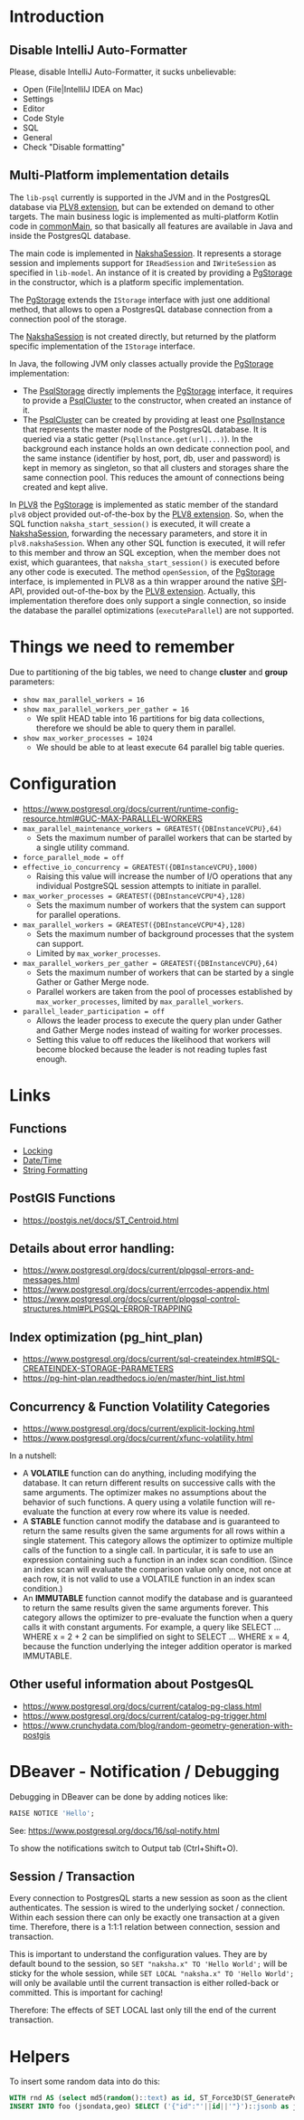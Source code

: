 # Introduction

## Disable IntelliJ Auto-Formatter
Please, disable IntelliJ Auto-Formatter, it sucks unbelievable:
- Open (File|IntellilJ IDEA on Mac)
- Settings
- Editor
- Code Style
- SQL
- General
- Check "Disable formatting"

## Multi-Platform implementation details 
The `lib-psql` currently is supported in the JVM and in the PostgresQL database via [PLV8 extension](https://plv8.github.io/), but can 
be extended on demand to other targets. The main business logic is implemented as multi-platform Kotlin code in 
[commonMain](./src/commonMain/kotlin/naksha/psql), so that basically all features are available in Java and inside the PostgresQL database.

The main code is implemented in [NakshaSession](./src/commonMain/kotlin/naksha/psql/NakshaSession.kt). It represents a storage session 
and implements support for `IReadSession` and `IWriteSession` as specified in `lib-model`. An instance of it is created by providing a 
[PgStorage](./src/commonMain/kotlin/naksha/psql/PgStorage.kt) in the constructor, which is a platform specific implementation.

The [PgStorage](./src/commonMain/kotlin/naksha/psql/PgStorage.kt) extends the `IStorage` interface with just one additional method, that 
allows to open a PostgresQL database connection from a connection pool of the storage.

The [NakshaSession](./src/commonMain/kotlin/naksha/psql/NakshaSession.kt) is not created directly, but returned by the platform specific 
implementation of the `IStorage` interface.

In Java, the following JVM only classes actually provide the [PgStorage](./src/commonMain/kotlin/naksha/psql/PgStorage.kt) implementation:

- The [PsqlStorage](./src/jvmMain/kotlin/naksha/psql/PsqlStorage.kt) directly implements the
  [PgStorage](./src/commonMain/kotlin/naksha/psql/PgStorage.kt) interface, it requires to provide a
  [PsqlCluster](./src/jvmMain/kotlin/naksha/psql/PsqlCluster.kt) to the constructor, when created an instance of it.
- The [PsqlCluster](./src/jvmMain/kotlin/naksha/psql/PsqlCluster.kt) can be created by providing at least one
  [PsqlInstance](./src/jvmMain/kotlin/naksha/psql/PsqlInstance.kt) that represents the master node of the PostgresQL database. It is
  queried via a static getter (`Psqllnstance.get(url|...)`). In the background each instance holds an own dedicate connection pool, and
  the same instance (identifier by host, port, db, user and password) is kept in memory as singleton, so that all clusters and storages
  share the same connection pool. This reduces the amount of connections being created and kept alive.

In [PLV8](https://plv8.github.io/) the [PgStorage](./src/commonMain/kotlin/naksha/psql/PgStorage.kt) is implemented as static member of 
the standard `plv8` object provided out-of-the-box by the [PLV8 extension](https://plv8.github.io/). So, when the SQL function 
`naksha_start_session()` is executed, it will create a [NakshaSession](./src/commonMain/kotlin/naksha/psql/NakshaSession.kt), forwarding 
the necessary parameters, and store it in `plv8.nakshaSession`. When any other SQL function is executed, it will refer to this member 
and throw an SQL exception, when the member does not exist, which guarantees, that `naksha_start_session()` is executed before any other 
code is executed. The method `openSession`, of the [PgStorage](./src/commonMain/kotlin/naksha/psql/PgStorage.kt) interface, is 
implemented in PLV8 as a thin wrapper around the native [SPI](https://plv8.github.io/#database-access-via-spi)-API, provided 
out-of-the-box by the [PLV8 extension](https://plv8.github.io/). Actually, this implementation therefore does only support a single 
connection, so inside the database the parallel optimizations (`executeParallel`) are not supported.

# Things we need to remember
Due to partitioning of the big tables, we need to change **cluster** and **group** parameters:

- `show max_parallel_workers = 16`
- `show max_parallel_workers_per_gather = 16`
  - We split HEAD table into 16 partitions for big data collections, therefore we should be able to query them in parallel.
- `show max_worker_processes = 1024`
  - We should be able to at least execute 64 parallel big table queries.

# Configuration
- https://www.postgresql.org/docs/current/runtime-config-resource.html#GUC-MAX-PARALLEL-WORKERS
- `max_parallel_maintenance_workers = GREATEST({DBInstanceVCPU},64)`
  - Sets the maximum number of parallel workers that can be started by a single utility command.
- `force_parallel_mode = off`
- `effective_io_concurrency = GREATEST({DBInstanceVCPU},1000)`
  - Raising this value will increase the number of I/O operations that any individual PostgreSQL session attempts to initiate in parallel.
- `max_worker_processes = GREATEST({DBInstanceVCPU*4},128)`
  - Sets the maximum number of workers that the system can support for parallel operations.
- `max_parallel_workers = GREATEST({DBInstanceVCPU*4},128)`
  - Sets the maximum number of background processes that the system can support.
  - Limited by `max_worker_processes`.
- `max_parallel_workers_per_gather = GREATEST({DBInstanceVCPU},64)`
  - Sets the maximum number of workers that can be started by a single Gather or Gather Merge node.
  - Parallel workers are taken from the pool of processes established by `max_worker_processes`, limited by `max_parallel_workers`.
- `parallel_leader_participation = off`
  - Allows the leader process to execute the query plan under Gather and Gather Merge nodes instead of waiting for worker processes.
  - Setting this value to off reduces the likelihood that workers will become blocked because the leader is not reading tuples fast enough.

# Links

## Functions
- [Locking](https://www.postgresql.org/docs/current/functions-admin.html#FUNCTIONS-ADVISORY-LOCKS)
- [Date/Time](https://www.postgresql.org/docs/current/functions-datetime.html#FUNCTIONS-DATETIME-CURRENT)
- [String Formatting](https://www.postgresql.org/docs/current/functions-formatting.html)

## PostGIS Functions
- https://postgis.net/docs/ST_Centroid.html

## Details about error handling:
- https://www.postgresql.org/docs/current/plpgsql-errors-and-messages.html
- https://www.postgresql.org/docs/current/errcodes-appendix.html
- https://www.postgresql.org/docs/current/plpgsql-control-structures.html#PLPGSQL-ERROR-TRAPPING

## Index optimization (pg_hint_plan)
- https://www.postgresql.org/docs/current/sql-createindex.html#SQL-CREATEINDEX-STORAGE-PARAMETERS
- https://pg-hint-plan.readthedocs.io/en/master/hint_list.html

## Concurrency & Function Volatility Categories
- https://www.postgresql.org/docs/current/explicit-locking.html
- https://www.postgresql.org/docs/current/xfunc-volatility.html

In a nutshell:

- A **VOLATILE** function can do anything, including modifying the database. It can return different results on successive calls with the same arguments. The optimizer makes no assumptions about the behavior of such functions. A query using a volatile function will re-evaluate the function at every row where its value is needed.
- A **STABLE** function cannot modify the database and is guaranteed to return the same results given the same arguments for all rows within a single statement. This category allows the optimizer to optimize multiple calls of the function to a single call. In particular, it is safe to use an expression containing such a function in an index scan condition. (Since an index scan will evaluate the comparison value only once, not once at each row, it is not valid to use a VOLATILE function in an index scan condition.)
- An **IMMUTABLE** function cannot modify the database and is guaranteed to return the same results given the same arguments forever. This category allows the optimizer to pre-evaluate the function when a query calls it with constant arguments. For example, a query like SELECT ... WHERE x = 2 + 2 can be simplified on sight to SELECT ... WHERE x = 4, because the function underlying the integer addition operator is marked IMMUTABLE.

## Other useful information about PostgesQL
- https://www.postgresql.org/docs/current/catalog-pg-class.html
- https://www.postgresql.org/docs/current/catalog-pg-trigger.html
- https://www.crunchydata.com/blog/random-geometry-generation-with-postgis

# DBeaver - Notification / Debugging
Debugging in DBeaver can be done by adding notices like:

```sql
RAISE NOTICE 'Hello';
```

See: https://www.postgresql.org/docs/16/sql-notify.html

To show the notifications switch to Output tab (Ctrl+Shift+O).

## Session / Transaction

Every connection to PostgresQL starts a new session as soon as the client authenticates. The session is wired to the underlying socket / connection. Within each session there can only be exactly one transaction at a given time. Therefore, there is a 1:1:1 relation between connection, session and transaction.

This is important to understand the configuration values. They are by default bound to the session, so `SET "naksha.x" TO 'Hello World';` will be sticky for the whole session, while `SET LOCAL "naksha.x" TO 'Hello World';` will only be available until the current transaction is either rolled-back or committed. This is important for caching!

Therefore: The effects of SET LOCAL last only till the end of the current transaction.

# Helpers

To insert some random data into do this:

```sql
WITH rnd AS (select md5(random()::text) as id, ST_Force3D(ST_GeneratePoints('POLYGON((0 0, 10 0, 10 10, 0 10, 0 0))', 10)) as g from generate_Series(1,5000))
INSERT INTO foo (jsondata,geo) SELECT ('{"id":"'||id||'"}')::jsonb as jsondata, g FROM rnd;
```
